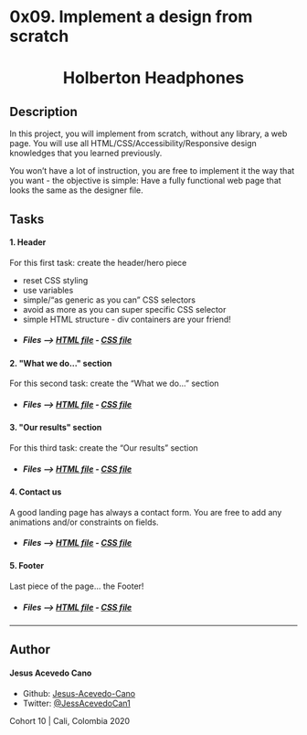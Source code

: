 # 0x09. Implement a design from scratch

<h1 align=center>Holberton Headphones

## Description

In this project, you will implement from scratch, without any library, a web page. You will use all HTML/CSS/Accessibility/Responsive design knowledges that you learned previously.

You won’t have a lot of instruction, you are free to implement it the way that you want - the objective is simple: Have a fully functional web page that looks the same as the designer file.

## Tasks

#### 1. Header
For this first task: create the header/hero piece
- reset CSS styling
- use variables
- simple/“as generic as you can” CSS selectors
- avoid as more as you can super specific CSS selector
- simple HTML structure - div containers are your friend!
- ##### Files --> [HTML file](./0-index.html) - [CSS file](./0-styles.css)

#### 2. "What we do..." section
For this second task: create the “What we do…” section
- ##### Files --> [HTML file](./1-index.html) - [CSS file](./1-styles.css)

#### 3. "Our results" section
For this third task: create the “Our results” section
- ##### Files --> [HTML file](./2-index.html) - [CSS file](./2-styles.css)

#### 4. Contact us
A good landing page has always a contact form.
You are free to add any animations and/or constraints on fields.
- ##### Files --> [HTML file](./3-index.html) - [CSS file](./3-styles.css)

#### 5. Footer
Last piece of the page… the Footer!
- ##### Files --> [HTML file](./4-index.html) - [CSS file](./4-styles.css)

---

## Author
#### Jesus Acevedo Cano
- Github: [Jesus-Acevedo-Cano](https://github.com/Jesus-Acevedo-Cano)
- Twitter: [@JessAcevedoCan1](https://twitter.com/JessAcevedoCan1)

Cohort 10 | Cali, Colombia 2020
